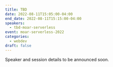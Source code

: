 ```yaml
---
title: TBD
date: 2022-08-11T15:05:00-04:00
end_date: 2022-08-11T15:15:00-04:00
speakers:
  - tbd-moar-serverless
event: moar-serverless-2022
categories:
  - webdev
draft: false
---
```


Speaker and session details to be announced soon.
